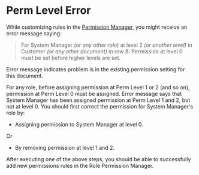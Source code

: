 
# Perm Level Error


While customizing rules in the [Permission Manager](/docs/v13/user/manual/en/setting-up/users-and-permissions/role-based-permissions), you might receive an error message saying:



> 
> For System Manager *(or any other role)* at level 2 *(or another level)* in Customer *(or any other document)* in row 8: Permission at level 0 must be set before higher levels are set.
> 
> 
> 


Error message indicates problem is in the existing permission setting for this document.


For any role, before assigning permission at Perm Level 1 or 2 (and so on), permission at Perm Level 0 must be assigned. Error message says that System Manager has been assigned permission at Perm Level 1 and 2, but not at level 0. You should first correct the permission for System Manager's role by:


* Assigning permission to System Manager at level 0.


Or
* By removing permission at level 1 and 2.


After executing one of the above steps, you should be able to successfully add new permissions rules in the Role Permission Manager.



